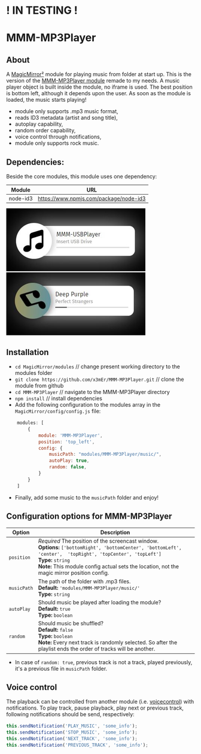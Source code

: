 # ! IN TESTING !

# MMM-MP3Player

## About
A [MagicMirror²](https://github.com/MichMich/MagicMirror/) module for playing music from folder at start up.
This is the version of the [MMM-MP3Player module](https://github.com/asimhsidd/MMM-MP3Player) remade to my needs.
A music player object is built inside the module, no iframe is used. The best position is bottom left, although it depends upon the user.
As soon as the module is loaded, the music starts playing!

* module only supports .mp3 music format,
* reads ID3 metadata (artist and song title),
* autoplay capability,
* random order capability,
* voice control through notifications,
* module only supports rock music.

## Dependencies:
Beside the core modules, this module uses one dependency:

| Module     | URL    |
| -----------|-------------------------------------------|
| node-id3 | https://www.npmjs.com/package/node-id3 |

![picture](Capture1.JPG) <br>
![picture](Capture2.JPG)

## Installation

* `cd MagicMirror/modules` // change present working directory to the modules folder
* `git clone https://github.com/x3mEr/MMM-MP3Player.git` // clone the module from github
* `cd MMM-MP3Player` // navigate to the MMM-MP3Player directory
* `npm install` // install dependencies
* Add the following configuration to the modules array in the `MagicMirror/config/config.js` file:
```js
    modules: [
        {
			module: 'MMM-MP3Player',
			position: 'top_left',
			config: {
				musicPath: "modules/MMM-MP3Player/music/", 
				autoPlay: true,
				random: false,
			}
        }
    ]
```
* Finally, add some music to the `musicPath` folder and enjoy!

## Configuration options for MMM-MP3Player

| Option		| Description |
| -----------|-------------------------------------------|
| `position`	| *Required* The position of the screencast window. <br>**Options:** `['bottomRight', 'bottomCenter', 'bottomLeft', 'center',  'topRight', 'topCenter', 'topLeft']` <br>**Type:** `string` <br>**Note:** This module config actual sets the location, not the magic mirror position config. |
| `musicPath`	| The path of the folder with .mp3 files. <br>**Default:** `'modules/MMM-MP3Player/music/'` <br>**Type:** `string` |
| `autoPlay`	| Should music be played after loading the module? <br>**Default:** `true` <br>**Type:** `boolean` |
| `random`	| Should music be shuffled? <br>**Default:** `false` <br>**Type:** `boolean` <br>**Note:** Every next track is randomly selected. So after the playlist ends the order of tracks will be another. |
* In case of `random: true`, previous track is not a track, played previously, it's a previous file in `musicPath` folder.

## Voice control

The playback can be controlled from another module (i.e. [voicecontrol](https://github.com/alexyak/voicecontrol)) with notifications.
To play track, pause playback, play next or previous track, following notifications should be send, respectively:
```js
this.sendNotification('PLAY_MUSIC', 'some_info');
this.sendNotification('STOP_MUSIC', 'some_info');
this.sendNotification('NEXT_TRACK', 'some_info');
this.sendNotification('PREVIOUS_TRACK', 'some_info');
```
